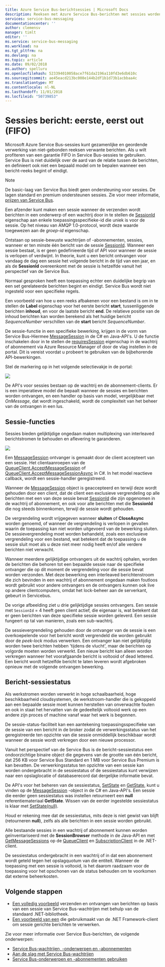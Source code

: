 ```yaml
---
title: Azure Service Bus-berichtsessies | Microsoft Docs
description: Reeksen met Azure Service Bus-berichten met sessies worden verwerkt.
services: service-bus-messaging
documentationcenter: ''
author: clemensv
manager: timlt
editor: ''
ms.service: service-bus-messaging
ms.workload: na
ms.tgt_pltfrm: na
ms.devlang: na
ms.topic: article
ms.date: 09/02/2018
ms.author: spelluru
ms.openlocfilehash: 523394010058ace7f61da2196a110fd3e6db610c
ms.sourcegitcommit: ae45eacd213bc008e144b2df1b1d73b1acbbaa4c
ms.translationtype: MT
ms.contentlocale: nl-NL
ms.lasthandoff: 11/01/2018
ms.locfileid: "50739853"
---
```

# <a name="message-sessions-first-in-first-out-fifo"></a>Sessies bericht: eerste, eerst out (FIFO) 

Microsoft Azure Service Bus-sessies kunt gezamenlijke en geordende verwerking van niet-gebonden reeksen verwante berichten. Als u wilt profiteren van een garantie FIFO in Service Bus-sessies te gebruiken. Service Bus is niet duidelijk over de aard van de relatie tussen de berichten, en definieert ook niet een bepaald model om te bepalen wanneer een bericht-reeks begint of eindigt.

> [!NOTE]
> De basic-laag van Service Bus biedt geen ondersteuning voor sessies. De lagen standard en premium ondersteunen sessies. Zie voor meer informatie, [prijzen van Service Bus](/pricing/details/service-bus/).

Een afzender kunt maken een sessie wanneer de verzenden wordt berichten in een onderwerp of een wachtrij door in te stellen de [SessionId](/dotnet/api/microsoft.azure.servicebus.message.sessionid#Microsoft_Azure_ServiceBus_Message_SessionId) eigenschap aan enkele toepassingsspecifieke-id die uniek is voor de sessie. Op het niveau van AMQP 1.0-protocol, wordt deze waarde toegewezen aan de *groep-id* eigenschap.

Ontstaan op sessie-bewuste wachtrijen of -abonnementen, sessies, wanneer er ten minste één bericht van de sessie [SessionId](/dotnet/api/microsoft.azure.servicebus.message.sessionid#Microsoft_Azure_ServiceBus_Message_SessionId). Wanneer een sessie bestaat, is er geen gedefinieerde tijd of API voor wanneer de sessie is verlopen of verdwijnt. In theorie, kunt u een bericht ontvangen voor vandaag de dag een sessie het volgende bericht in de tijd van een jaar, en als de **SessionId** overeenkomt met de sessie is hetzelfde vanuit het perspectief van de Service Bus.

Normaal gesproken heeft een toepassing echter een duidelijke begrip van een set gerelateerde berichten begint en eindigt. Service Bus wordt niet ingesteld voor een specifieke regels.

Een voorbeeld van hoe u een reeks afbakenen voor een bestand is om in te stellen de **Label** eigenschap voor het eerste bericht **start**, tussenliggende berichten **inhoud**, en voor de laatste bericht **end**. De relatieve positie van de inhoud berichten kan worden berekend als het huidige bericht *SequenceNumber* verschillen van de **start** bericht *SequenceNumber*.

De sessie-functie in een specifieke bewerking, krijgen in de vorm van Service Bus-Hiermee [MessageSession](/dotnet/api/microsoft.servicebus.messaging.messagesession) in de C# en Java-API's. U de functie inschakelen door in te stellen de [requiresSession](/azure/templates/microsoft.servicebus/namespaces/queues#property-values) eigenschap in de wachtrij of abonnement via Azure Resource Manager of door de vlag instellen in de portal. Dit is vereist voordat u probeert te gebruiken van de bijbehorende API-bewerkingen.

Stel de markering op in het volgende selectievakje in de portal:

![][2]

De API's voor sessies bestaan op de wachtrij en de abonnement-clients. Er is een imperatieve model die bepaalt wanneer de sessies en berichten worden ontvangen, en een handler op basis van model, vergelijkbaar met *OnMessage*, dat wordt ingeschakeld, wordt de complexiteit van het beheer van de ontvangen in een lus.

## <a name="session-features"></a>Sessie-functies

Sessies bieden gelijktijdige ongedaan maken multiplexing van interleaved berichtstromen te behouden en aflevering te garanderen.

![][1]

Een [MessageSession](/dotnet/api/microsoft.servicebus.messaging.messagesession) ontvanger is gemaakt door de client accepteert van een sessie. Het clientaanroepen van de [QueueClient.AcceptMessageSession](/dotnet/api/microsoft.servicebus.messaging.queueclient.acceptmessagesession#Microsoft_ServiceBus_Messaging_QueueClient_AcceptMessageSession) of [QueueClient.AcceptMessageSessionAsync](/dotnet/api/microsoft.servicebus.messaging.queueclient.acceptmessagesessionasync#Microsoft_ServiceBus_Messaging_QueueClient_AcceptMessageSessionAsync) in C#. In het model reactieve callback, wordt een sessie-handler geregistreerd.

Wanneer de [MessageSession](/dotnet/api/microsoft.servicebus.messaging.messagesession) object is geaccepteerd en terwijl deze wordt gehouden door een client, dat de client een exclusieve vergrendeling op alle berichten met een van deze sessie bevat [SessionId](/en-us/dotnet/api/microsoft.servicebus.messaging.messagesession.sessionid#Microsoft_ServiceBus_Messaging_MessageSession_SessionId) die zijn opgenomen in de wachtrij of abonnement, en ook voor alle berichten met die **SessionId** die nog steeds binnenkomen, terwijl de sessie wordt gehouden.

De vergrendeling wordt vrijgegeven wanneer **sluiten** of **CloseAsync** worden genoemd, of wanneer de vergrendeling is verlopen in gevallen waarin de toepassing kan niet worden uitgevoerd van de bewerking sluiten. De sessievergrendeling moet worden behandeld, zoals een exclusieve vergrendeling voor een bestand, wat betekent dat de toepassing u de sessie sluit moet als u deze niet meer nodig heeft en/of alle verdere berichten niet verwacht.

Wanneer meerdere gelijktijdige ontvangers uit de wachtrij ophalen, worden de berichten die behoren tot een bepaalde sessie naar de specifieke ontvanger die op dit moment de vergrendeling voor die sessie bevat worden verzonden. Met deze bewerking een interleaved berichtenstroom die zich bevinden in een wachtrij of abonnement ongedaan maken foutloos wordt gebruikt voor andere ontvangers en de ontvangers kunnen ook live op andere clientcomputers, omdat het lock-beheer aan de serverkant, gebeurt in Servicebus.

De vorige afbeelding ziet u drie gelijktijdige sessies ontvangers. Een sessie met `SessionId` = 4 heeft geen client actief, die eigenaar is, wat betekent dat er geen berichten van deze specifieke sessie worden geleverd. Een sessie fungeert op tal van manieren, zoals een sub-wachtrij.

De sessievergrendeling gehouden door de ontvanger van de sessie is een overkoepelende voor het bericht wordt vergrendeld die worden gebruikt door de *peek-lock* modus verwerken. Een ontvanger kan niet gelijktijdig worden twee berichten hebben 'tijdens de vlucht', maar de berichten op volgorde moeten worden verwerkt. Een nieuw bericht kan alleen worden verkregen wanneer het voorafgaande bericht is voltooid of dead lettered. Een bericht wordt hetzelfde bericht te laten leveren wordt afgebroken opnieuw met de volgende ontvangen bewerking.

## <a name="message-session-state"></a>Bericht-sessiestatus

Als werkstromen worden verwerkt in hoge schaalbaarheid, hoge beschikbaarheid cloudsystemen, de werkstroom-handler die is gekoppeld aan een bepaalde sessie moet kunnen herstellen van onverwachte fouten en ook in staat het hervatten van de gedeeltelijk voltooid werk op een andere zijn proces of machine vanaf waar het werk is begonnen.

De sessie-status-faciliteit kan een aantekening toepassingsspecifieke van de sessie van een bericht in de broker zodat de verwerkingsstatus van het geregistreerde ten opzichte van die sessie onmiddellijk beschikbaar wordt wanneer de sessie wordt verkregen door een nieuwe processor.

Vanuit het perspectief van de Service Bus is de bericht-sessiestatus een ondoorzichtige binaire object die gegevens van de grootte van één bericht, dat 256 KB voor Service Bus Standard en 1 MB voor Service Bus Premium is kan bevatten. De verwerkingsstatus ten opzichte van een sessie kan worden ondergebracht in de sessiestatus of de sessiestatus kunt verwijzen naar een opslaglocatie of databaserecord dat dergelijke informatie bevat.

De API's voor het beheren van de sessiestatus, [SetState](/dotnet/api/microsoft.servicebus.messaging.messagesession.setstate#Microsoft_ServiceBus_Messaging_MessageSession_SetState_System_IO_Stream_) en [GetState](/dotnet/api/microsoft.servicebus.messaging.messagesession.getstate#Microsoft_ServiceBus_Messaging_MessageSession_GetState), kunt u vinden op de [MessageSession](/dotnet/api/microsoft.servicebus.messaging.messagesession) -object in de C# en Java-API's. Een sessie die eerder geen sessiestatus was instellen retourneert een **null** referentiemateriaal **GetState**. Wissen van de eerder ingestelde sessiestatus is klaar met [SetState(null)](/dotnet/api/microsoft.servicebus.messaging.messagesession.setstate#Microsoft_ServiceBus_Messaging_MessageSession_SetState_System_IO_Stream_).

Houd er rekening mee dat de sessiestatus, mits deze is niet gewist van blijft (retourneren **null**), zelfs als alle berichten in een sessie worden gebruikt.

Alle bestaande sessies in een wachtrij of abonnement kunnen worden geïnventariseerd met de **SessionBrowser** methode in de Java-API en met [GetMessageSessions](/dotnet/api/microsoft.servicebus.messaging.queueclient.getmessagesessions#Microsoft_ServiceBus_Messaging_QueueClient_GetMessageSessions) op de [QueueClient](/dotnet/api/microsoft.azure.servicebus.queueclient) en [SubscriptionClient](/dotnet/api/microsoft.azure.servicebus.subscriptionclient) in de .NET-client.

De sessiestatus ondergebracht in een wachtrij of in dat een abonnement wordt geteld tegen het opslagquotum van die entiteit. Wanneer de toepassing met een sessie is voltooid, is het daarom raadzaam voor de toepassing voor het opschonen van de status behouden om te voorkomen dat externe beheerkosten.

## <a name="next-steps"></a>Volgende stappen

- [Een volledig voorbeeld](https://github.com/Azure/azure-service-bus/tree/master/samples/DotNet/GettingStarted/Microsoft.Azure.ServiceBus/BasicSendReceiveUsingQueueClient) verzenden en ontvangen van berichten op basis van een sessie van Service Bus-wachtrijen met behulp van de standaard .NET-bibliotheek.
- [Een voorbeeld van een](https://github.com/Azure/azure-service-bus/tree/master/samples/DotNet/Microsoft.ServiceBus.Messaging/Sessions) die gebruikmaakt van de .NET Framework-client om sessie gerichte berichten te verwerken. 

Zie voor meer informatie over Service Bus-berichten, de volgende onderwerpen:

* [Service Bus-wachtrijen, -onderwerpen en -abonnementen](service-bus-queues-topics-subscriptions.md)
* [Aan de slag met Service Bus-wachtrijen](service-bus-dotnet-get-started-with-queues.md)
* [Service Bus-onderwerpen en -abonnementen gebruiken](service-bus-dotnet-how-to-use-topics-subscriptions.md)

[1]: ./media/message-sessions/sessions.png
[2]: ./media/message-sessions/queue-sessions.png
